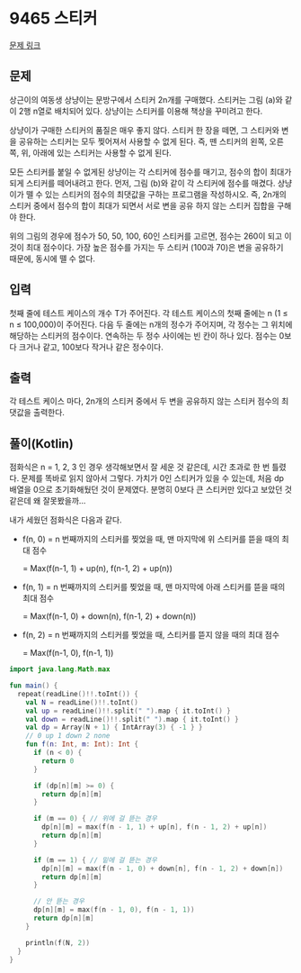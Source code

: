 # 9465 스티커

[문제 링크](https://www.acmicpc.net/problem/9465)

## 문제

상근이의 여동생 상냥이는 문방구에서 스티커 2n개를 구매했다. 스티커는 그림 (a)와 같이 2행 n열로 배치되어 있다. 상냥이는 스티커를 이용해 책상을 꾸미려고 한다.

상냥이가 구매한 스티커의 품질은 매우 좋지 않다. 스티커 한 장을 떼면, 그 스티커와 변을 공유하는 스티커는 모두 찢어져서 사용할 수 없게 된다. 즉, 뗀 스티커의 왼쪽, 오른쪽, 위, 아래에 있는 스티커는 사용할 수 없게 된다.

모든 스티커를 붙일 수 없게된 상냥이는 각 스티커에 점수를 매기고, 점수의 합이 최대가 되게 스티커를 떼어내려고 한다. 먼저, 그림 (b)와 같이 각 스티커에 점수를 매겼다. 상냥이가 뗄 수 있는 스티커의 점수의 최댓값을 구하는 프로그램을 작성하시오. 즉, 2n개의 스티커 중에서 점수의 합이 최대가 되면서 서로 변을 공유 하지 않는 스티커 집합을 구해야 한다.

위의 그림의 경우에 점수가 50, 50, 100, 60인 스티커를 고르면, 점수는 260이 되고 이 것이 최대 점수이다. 가장 높은 점수를 가지는 두 스티커 (100과 70)은 변을 공유하기 때문에, 동시에 뗄 수 없다.

## 입력

첫째 줄에 테스트 케이스의 개수 T가 주어진다. 각 테스트 케이스의 첫째 줄에는 n (1 ≤ n ≤ 100,000)이 주어진다. 다음 두 줄에는 n개의 정수가 주어지며, 각 정수는 그 위치에 해당하는 스티커의 점수이다. 연속하는 두 정수 사이에는 빈 칸이 하나 있다. 점수는 0보다 크거나 같고, 100보다 작거나 같은 정수이다.

## 출력

각 테스트 케이스 마다, 2n개의 스티커 중에서 두 변을 공유하지 않는 스티커 점수의 최댓값을 출력한다.

## 풀이(Kotlin)

점화식은 n = 1, 2, 3 인 경우 생각해보면서 잘 세운 것 같은데, 시간 초과로 한 번 틀렸다.
문제를 똑바로 읽지 않아서 그렇다. 가치가 0인 스티커가 있을 수 있는데, 처음 dp 배열을 0으로 초기화해뒀던 것이 문제였다.
분명히 0보다 큰 스티커만 있다고 보았던 것 같은데 왜 잘못봤을까...

내가 세웠던 점화식은 다음과 같다.

* f(n, 0) = n 번째까지의 스티커를 찢었을 때, 맨 마지막에 위 스티커를 뜯을 때의 최대 점수

    = Max(f(n-1, 1) + up(n), f(n-1, 2) + up(n))

* f(n, 1) = n 번째까지의 스티커를 찢었을 때, 맨 마지막에 아래 스티커를 뜯을 때의 최대 점수

    = Max(f(n-1, 0) + down(n), f(n-1, 2) + down(n))

* f(n, 2) = n 번째까지의 스티커를 찢었을 때, 스티커를 뜯지 않을 때의 최대 점수

    = Max(f(n-1, 0), f(n-1, 1))

```kotlin
import java.lang.Math.max

fun main() {
  repeat(readLine()!!.toInt()) {
    val N = readLine()!!.toInt()
    val up = readLine()!!.split(" ").map { it.toInt() }
    val down = readLine()!!.split(" ").map { it.toInt() }
    val dp = Array(N + 1) { IntArray(3) { -1 } }
    // 0 up 1 down 2 none
    fun f(n: Int, m: Int): Int {
      if (n < 0) {
        return 0
      }

      if (dp[n][m] >= 0) {
        return dp[n][m]
      }

      if (m == 0) { // 위에 걸 뜯는 경우
        dp[n][m] = max(f(n - 1, 1) + up[n], f(n - 1, 2) + up[n])
        return dp[n][m]
      }

      if (m == 1) { // 밑에 걸 뜯는 경우
        dp[n][m] = max(f(n - 1, 0) + down[n], f(n - 1, 2) + down[n])
        return dp[n][m]
      }

      // 안 뜯는 경우
      dp[n][m] = max(f(n - 1, 0), f(n - 1, 1))
      return dp[n][m]
    }

    println(f(N, 2))
  }
}
```
